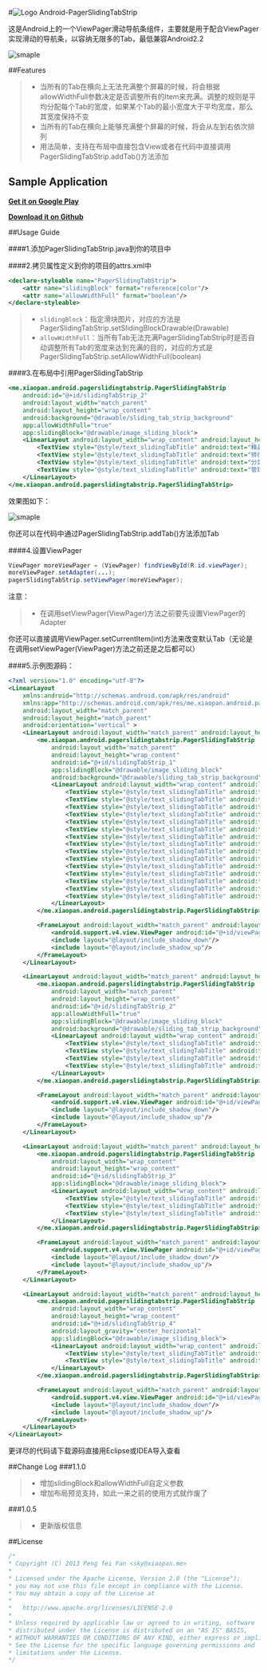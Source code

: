 #![Logo](https://github.com/xiaopansky/Android-PagerSlidingTabStrip/raw/master/res/drawable-mdpi/ic_launcher.png) Android-PagerSlidingTabStrip

这是Android上的一个ViewPager滑动导航条组件，主要就是用于配合ViewPager实现滑动的导航条，以容纳无限多的Tab，最低兼容Android2.2

![smaple](https://github.com/xiaopansky/Android-PagerSlidingTabStrip/raw/master/docs/sample.png)

##Features
>* 当所有的Tab在横向上无法充满整个屏幕的时候，将会根据allowWidthFull参数决定是否调整所有的Item来充满。调整的规则是平均分配每个Tab的宽度，如果某个Tab的最小宽度大于平均宽度，那么其宽度保持不变
>* 当所有的Tab在横向上能够充满整个屏幕的时候，将会从左到右依次排列
>* 用法简单，支持在布局中直接包含View或者在代码中直接调用PagerSlidingTabStrip.addTab()方法添加

## Sample Application
**[Get it on Google Play](https://play.google.com/store/apps/details?id=me.xiaopan.android.pagerslidingtabstrip)**

**[Download it on Github](https://github.com/xiaopansky/Android-PagerSlidingTabStrip/raw/master/releases/Android-PagerSlidingTabStrip-1.1.0.apk)**

##Usage Guide

####1.添加PagerSlidingTabStrip.java到你的项目中

####2.拷贝属性定义到你的项目的attrs.xml中
```xml
<declare-styleable name="PagerSlidingTabStrip">
    <attr name="slidingBlock" format="reference|color"/>
    <attr name="allowWidthFull" format="boolean"/>
</declare-styleable>
```
>* ``slidingBlock``：指定滑块图片，对应的方法是PagerSlidingTabStrip.setSlidingBlockDrawable(Drawable)
>* ``allowWidthFull``：当所有Tab无法充满PagerSlidingTabStrip时是否自动调整所有Tab的宽度来达到充满的目的，对应的方式是PagerSlidingTabStrip.setAllowWidthFull(boolean)

####3.在布局中引用PagerSlidingTabStrip
```xml
<me.xiaopan.android.pagerslidingtabstrip.PagerSlidingTabStrip
    android:id="@+id/slidingTabStrip_2"
    android:layout_width="match_parent"
    android:layout_height="wrap_content"
    android:background="@drawable/sliding_tab_strip_background"
    app:allowWidthFull="true"
    app:slidingBlock="@drawable/image_sliding_block">
    <LinearLayout android:layout_width="wrap_content" android:layout_height="wrap_content">
        <TextView style="@style/text_slidingTabTitle" android:text="精品"/>
        <TextView style="@style/text_slidingTabTitle" android:text="排行"/>
        <TextView style="@style/text_slidingTabTitle" android:text="分类"/>
        <TextView style="@style/text_slidingTabTitle" android:text="管理"/>
    </LinearLayout>
</me.xiaopan.android.pagerslidingtabstrip.PagerSlidingTabStrip>
```
效果图如下：

![smaple](https://github.com/xiaopansky/Android-PagerSlidingTabStrip/raw/master/docs/sample2.png)

你还可以在代码中通过PagerSlidingTabStrip.addTab()方法添加Tab

####4.设置ViewPager
```java
ViewPager moreViewPager = (ViewPager) findViewById(R.id.viewPager);
moreViewPager.setAdapter(...);
pagerSlidingTabStrip.setViewPager(moreViewPager);
```
注意：
>* 在调用setViewPager(ViewPager)方法之前要先设置ViewPager的Adapter

你还可以直接调用ViewPager.setCurrentItem(int)方法来改变默认Tab（无论是在调用setViewPager(ViewPager)方法之前还是之后都可以）

####5.示例图源码：
```xml
<?xml version="1.0" encoding="utf-8"?>
<LinearLayout
    xmlns:android="http://schemas.android.com/apk/res/android"
    xmlns:app="http://schemas.android.com/apk/res/me.xiaopan.android.pagerslidingtabstrip"
    android:layout_width="match_parent"
    android:layout_height="match_parent"
    android:orientation="vertical" >
    <LinearLayout android:layout_width="match_parent" android:layout_height="0dp" android:layout_weight="1" android:orientation="vertical">
        <me.xiaopan.android.pagerslidingtabstrip.PagerSlidingTabStrip
            android:layout_width="match_parent"
            android:layout_height="wrap_content"
            android:id="@+id/slidingTabStrip_1"
            app:slidingBlock="@drawable/image_sliding_block"
            android:background="@drawable/sliding_tab_strip_background">
            <LinearLayout android:layout_width="wrap_content" android:layout_height="wrap_content">
                <TextView style="@style/text_slidingTabTitle" android:text="穿越火线"/>
                <TextView style="@style/text_slidingTabTitle" android:text="剑灵"/>
                <TextView style="@style/text_slidingTabTitle" android:text="跑跑卡丁车"/>
                <TextView style="@style/text_slidingTabTitle" android:text="劲舞团"/>
                <TextView style="@style/text_slidingTabTitle" android:text="梦幻西游"/>
                <TextView style="@style/text_slidingTabTitle" android:text="诛仙"/>
                <TextView style="@style/text_slidingTabTitle" android:text="剑侠情缘"/>
                <TextView style="@style/text_slidingTabTitle" android:text="征途"/>
                <TextView style="@style/text_slidingTabTitle" android:text="植物大战僵尸"/>
                <TextView style="@style/text_slidingTabTitle" android:text="英雄联盟"/>
                <TextView style="@style/text_slidingTabTitle" android:text="传奇"/>
                <TextView style="@style/text_slidingTabTitle" android:text="魔兽世界"/>
                <TextView style="@style/text_slidingTabTitle" android:text="地下城与勇士"/>
                <TextView style="@style/text_slidingTabTitle" android:text="我叫MT"/>
                <TextView style="@style/text_slidingTabTitle" android:text="使命召唤"/>
            </LinearLayout>
        </me.xiaopan.android.pagerslidingtabstrip.PagerSlidingTabStrip>

        <FrameLayout android:layout_width="match_parent" android:layout_height="0dp" android:layout_weight="1">
            <android.support.v4.view.ViewPager android:id="@+id/viewPager_1" android:layout_width="match_parent" android:layout_height="match_parent"/>
            <include layout="@layout/include_shadow_down"/>
            <include layout="@layout/include_shadow_up"/>
        </FrameLayout>
    </LinearLayout>

    <LinearLayout android:layout_width="match_parent" android:layout_height="0dp" android:layout_weight="1" android:orientation="vertical">
        <me.xiaopan.android.pagerslidingtabstrip.PagerSlidingTabStrip
            android:layout_width="match_parent"
            android:layout_height="wrap_content"
            android:id="@+id/slidingTabStrip_2"
            app:allowWidthFull="true"
            app:slidingBlock="@drawable/image_sliding_block"
            android:background="@drawable/sliding_tab_strip_background">
            <LinearLayout android:layout_width="wrap_content" android:layout_height="wrap_content">
                <TextView style="@style/text_slidingTabTitle" android:text="精品"/>
                <TextView style="@style/text_slidingTabTitle" android:text="排行"/>
                <TextView style="@style/text_slidingTabTitle" android:text="分类"/>
                <TextView style="@style/text_slidingTabTitle" android:text="管理"/>
            </LinearLayout>
        </me.xiaopan.android.pagerslidingtabstrip.PagerSlidingTabStrip>

        <FrameLayout android:layout_width="match_parent" android:layout_height="0dp" android:layout_weight="1">
            <android.support.v4.view.ViewPager android:id="@+id/viewPager_2" android:layout_width="match_parent" android:layout_height="match_parent"/>
            <include layout="@layout/include_shadow_down"/>
            <include layout="@layout/include_shadow_up"/>
        </FrameLayout>
    </LinearLayout>

    <LinearLayout android:layout_width="match_parent" android:layout_height="0dp" android:layout_weight="1" android:orientation="vertical">
        <me.xiaopan.android.pagerslidingtabstrip.PagerSlidingTabStrip
            android:layout_width="wrap_content"
            android:layout_height="wrap_content"
            android:id="@+id/slidingTabStrip_3"
            app:slidingBlock="@drawable/image_sliding_block">
            <LinearLayout android:layout_width="wrap_content" android:layout_height="wrap_content">
                <TextView style="@style/text_slidingTabTitle" android:text="详情"/>
                <TextView style="@style/text_slidingTabTitle" android:text="评论"/>
                <TextView style="@style/text_slidingTabTitle" android:text="攻略"/>
            </LinearLayout>
        </me.xiaopan.android.pagerslidingtabstrip.PagerSlidingTabStrip>

        <FrameLayout android:layout_width="match_parent" android:layout_height="0dp" android:layout_weight="1">
            <android.support.v4.view.ViewPager android:id="@+id/viewPager_3" android:layout_width="match_parent" android:layout_height="match_parent"/>
            <include layout="@layout/include_shadow_down"/>
            <include layout="@layout/include_shadow_up"/>
        </FrameLayout>
    </LinearLayout>

    <LinearLayout android:layout_width="match_parent" android:layout_height="0dp" android:layout_weight="1" android:orientation="vertical">
        <me.xiaopan.android.pagerslidingtabstrip.PagerSlidingTabStrip
            android:layout_width="wrap_content"
            android:layout_height="wrap_content"
            android:id="@+id/slidingTabStrip_4"
            android:layout_gravity="center_horizontal"
            app:slidingBlock="@drawable/image_sliding_block">
            <LinearLayout android:layout_width="wrap_content" android:layout_height="wrap_content">
                <TextView style="@style/text_slidingTabTitle" android:text="聊天"/>
                <TextView style="@style/text_slidingTabTitle" android:text="发现"/>
            </LinearLayout>
        </me.xiaopan.android.pagerslidingtabstrip.PagerSlidingTabStrip>

        <FrameLayout android:layout_width="match_parent" android:layout_height="0dp" android:layout_weight="1">
            <android.support.v4.view.ViewPager android:id="@+id/viewPager_4" android:layout_width="match_parent" android:layout_height="match_parent"/>
            <include layout="@layout/include_shadow_down"/>
            <include layout="@layout/include_shadow_up"/>
        </FrameLayout>
    </LinearLayout>
</LinearLayout>
```

更详尽的代码请下载源码直接用Eclipse或IDEA导入查看

##Change Log
###1.1.0
>* 增加slidingBlock和allowWidthFull自定义参数
>* 增加布局预览支持，如此一来之前的使用方式就作废了

###1.0.5
>* 更新版权信息

##License
```java
/*
* Copyright (C) 2013 Peng fei Pan <sky@xiaopan.me>
*
* Licensed under the Apache License, Version 2.0 (the "License");
* you may not use this file except in compliance with the License.
* You may obtain a copy of the License at
*
*   http://www.apache.org/licenses/LICENSE-2.0
*
* Unless required by applicable law or agreed to in writing, software
* distributed under the License is distributed on an "AS IS" BASIS,
* WITHOUT WARRANTIES OR CONDITIONS OF ANY KIND, either express or implied.
* See the License for the specific language governing permissions and
* limitations under the License.
*/
```